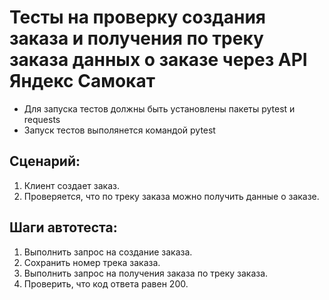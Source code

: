 # Тесты на проверку создания заказа и получения по треку заказа данных о заказе через API Яндекс Самокат
* Для запуска тестов должны быть установлены пакеты pytest и requests
* Запуск тестов выполянется командой pytest

## Сценарий:
1. Клиент создает заказ.
2. Проверяется, что по треку заказа можно получить данные о заказе.

## Шаги автотеста:
1. Выполнить запрос на создание заказа.
2. Сохранить номер трека заказа.
3. Выполнить запрос на получения заказа по треку заказа.
4. Проверить, что код ответа равен 200.
